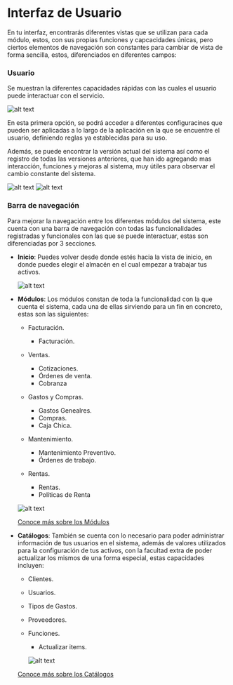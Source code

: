 # Interfaz de Usuario

En tu interfaz, encontrarás diferentes vistas que se utilizan para cada módulo, estos, con sus propias funciones y capcacidades únicas, pero ciertos elementos de navegación son constantes para cambiar de vista de forma sencilla, estos, diferenciados en diferentes campos:

  ### Usuario 
  Se muestran la diferentes capacidades rápidas con las cuales el usuario puede interactuar con el servicio.
  
  ![alt text](/docs/img/int1.png)

  En esta primera opción, se podrá acceder a diferentes configuracines que pueden ser aplicadas a lo largo de la aplicación en la que se encuentre el usuario, definiendo reglas ya establecidas para su uso.

  Además, se puede encontrar la versión actual del sistema así como el registro de todas las versiones anteriores, que han ido agregando mas interacción, funciones y mejoras al sistema, muy útiles para observar el cambio constante del sistema.

![alt text](/docs/img/int4.png)
![alt text](/docs/img/int5.png)

  ### Barra de navegación
  Para mejorar la navegación entre los diferentes módulos del sistema, este cuenta con una barra de navegación con todas las funcionalidades registradas y funcionales con las que se puede interactuar, estas son diferenciadas por 3 secciones.

- **Inicio**: Puedes volver desde donde estés hacia la vista de inicio, en donde puedes elegir el almacén en el cual empezar a trabajar tus activos.
  
  ![alt text](/docs/img/int6.png)

- **Módulos**: Los módulos constan de toda la funcionalidad con la que cuenta el sistema, cada una de ellas sirviendo para un fin en concreto, estas son las siguientes:
  - Facturación.
  
    - Facturación.

  - Ventas.
  
    - Cotizaciones.
    - Órdenes de venta.
    - Cobranza
  
  - Gastos y Compras.
  
    - Gastos Genealres.
    - Compras.
    - Caja Chica.
  
  - Mantenimiento.
  
    - Mantenimiento Preventivo.
    - Órdenes de trabajo.
  
  - Rentas.
  
    - Rentas.
    - Políticas de Renta
  
  ![alt text](/docs/img/int2.png)

     [Conoce más sobre los Módulos](modulos.md)

- **Catálogos**: También se cuenta con lo necesario para poder administrar información de tus usuarios en el sistema, además de valores utilizados para la configuración de tus activos, con la facultad extra de poder actualizar los mismos de una forma especial, estas capacidades incluyen:

  - Clientes.
  - Usuarios.
  - Tipos de Gastos.
  - Proveedores.
  
  
  - Funciones.
  
    - Actualizar items.
  
    ![alt text](/docs/img/int3.png)
  
   [Conoce más sobre los Catálogos](catalogos.md)

